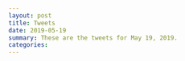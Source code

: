 ```yaml
---
layout: post
title: Tweets
date: 2019-05-19
summary: These are the tweets for May 19, 2019.
categories:
---
```


